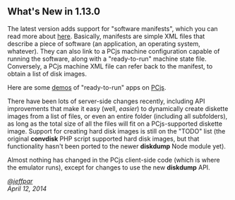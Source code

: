 What's New in 1.13.0
---
The latest version adds support for "software manifests", which you can read more about [here](/apps/).  Basically, manifests
are simple XML files that describe a piece of software (an application, an operating system, whatever).  They can also
link to a PCjs machine configuration capable of running the software, along with a "ready-to-run" machine state file.
Conversely, a PCjs machine XML file can refer back to the manifest, to obtain a list of disk images.

Here are some [demos](/apps/pc/) of "ready-to-run" apps on [PCjs](/docs/about/pcjs/). 

There have been lots of server-side changes recently, including API improvements that make it easy (well, *easier*)
to dynamically create diskette images from a list of files, or even an entire folder (including all subfolders),
as long as the total size of all the files will fit on a PCjs-supported diskette image.  Support for creating hard disk
images is still on the "TODO" list (the original **convdisk** PHP script supported hard disk images, but that functionality
hasn't been ported to the newer **diskdump** Node module yet).

Almost nothing has changed in the PCjs client-side code (which is where the emulator runs), except for changes to use
the new **diskdump** API.

*[@jeffpar](http://twitter.com/jeffpar)*  
*April 12, 2014*